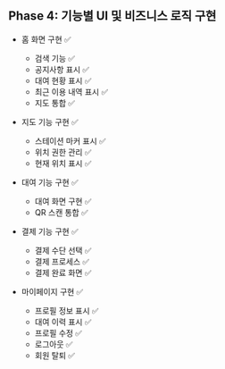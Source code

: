 ## Phase 4: 기능별 UI 및 비즈니스 로직 구현

- 홈 화면 구현 ✅
  - 검색 기능 ✅
  - 공지사항 표시 ✅
  - 대여 현황 표시 ✅
  - 최근 이용 내역 표시 ✅
  - 지도 통합 ✅

- 지도 기능 구현 ✅
  - 스테이션 마커 표시 ✅
  - 위치 권한 관리 ✅
  - 현재 위치 표시 ✅

- 대여 기능 구현 ✅
  - 대여 화면 구현 ✅
  - QR 스캔 통합 ✅

- 결제 기능 구현 ✅
  - 결제 수단 선택 ✅
  - 결제 프로세스 ✅
  - 결제 완료 화면 ✅

- 마이페이지 구현 ✅
  - 프로필 정보 표시 ✅
  - 대여 이력 표시 ✅
  - 프로필 수정 ✅
  - 로그아웃 ✅
  - 회원 탈퇴 ✅ 